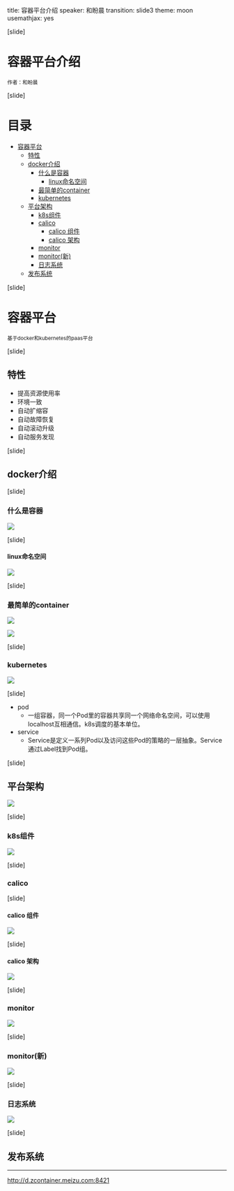 title: 容器平台介绍
speaker: 和盼晨
transition: slide3
theme: moon
usemathjax: yes

[slide]

# 容器平台介绍
<small>作者：和盼晨</small>

[slide]
# 目录

<!-- TOC depthFrom:1 depthTo:6 withLinks:1 updateOnSave:0 orderedList:0 -->

- [容器平台](#2)
	- [特性](#3)
	- [docker介绍](#4)
		- [什么是容器](#5)
			- [linux命名空间](#6)
		- [最简单的container](#7)
		- [kubernetes](#8)
	- [平台架构](10)
		- [k8s组件](#11)
		- [calico](#12)
			- [calico 组件](#13)
			- [calico 架构](#14)
		- [monitor](#15)
		- [monitor(新)](#16)
		- [日志系统](#17)
	- [发布系统](#18)

<!-- /TOC -->

[slide]
# 容器平台
<small> 基于docker和kubernetes的paas平台</small>

[slide]
## 特性
* 提高资源使用率
* 环境一致
* 自动扩缩容
* 自动故障恢复
* 自动滚动升级
* 自动服务发现

[slide]
## docker介绍

[slide]
### 什么是容器
![](/assets/markdown-img-paste-20180706103022546.png)

[slide]
#### linux命名空间
![](/assets/markdown-img-paste-20180706103607527.png)

[slide]
### 最简单的container
![](/assets/markdown-img-paste-20180706115626337.png)

![](/assets/container-sh.gif)

[slide]
### kubernetes
![](/assets/markdown-img-paste-20180706104939784.png)

[slide]
- pod
  - 一组容器，同一个Pod里的容器共享同一个网络命名空间，可以使用localhost互相通信。k8s调度的基本单位。</small>
- service
  - Service是定义一系列Pod以及访问这些Pod的策略的一层抽象。Service通过Label找到Pod组。

[slide]
## 平台架构
![](/assets/markdown-img-paste-20180705204537341.png)

[slide]
### k8s组件
![](/assets/markdown-img-paste-20180705204839726.png)

[slide]
### calico

[slide]
#### calico 组件
![](/assets/markdown-img-paste-2018070520500947.png)

[slide]
#### calico 架构
![](/assets/markdown-img-paste-20180705204927536.png)

[slide]
### monitor
![](/assets/markdown-img-paste-2018070520520887.png)

[slide]
### monitor(新)
![](/assets/markdown-img-paste-20180705205258708.png)

[slide]
### 日志系统
![](/assets/markdown-img-paste-20180705210420582.png)

[slide]
## 发布系统
----
http://d.zcontainer.meizu.com:8421
